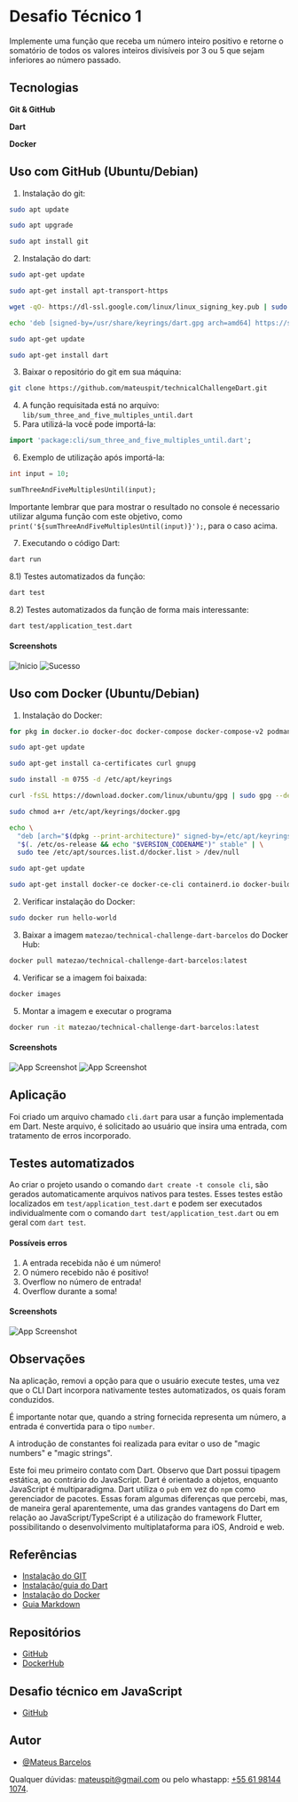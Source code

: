
# Desafio Técnico 1

Implemente uma função que receba um número inteiro positivo e retorne o somatório de todos os valores
inteiros divisíveis por 3 ou 5 que sejam inferiores ao número passado.






## Tecnologias
**Git & GitHub**

**Dart**

**Docker**


## Uso com GitHub (Ubuntu/Debian)
1) Instalação do git:
```bash
sudo apt update

sudo apt upgrade

sudo apt install git
```
2) Instalação do dart:
```bash
sudo apt-get update

sudo apt-get install apt-transport-https

wget -qO- https://dl-ssl.google.com/linux/linux_signing_key.pub | sudo gpg --dearmor -o /usr/share/keyrings/dart.gpg

echo 'deb [signed-by=/usr/share/keyrings/dart.gpg arch=amd64] https://storage.googleapis.com/download.dartlang.org/linux/debian stable main' | sudo tee /etc/apt/sources.list.d/dart_stable.list

sudo apt-get update

sudo apt-get install dart
```
3) Baixar o repositório do git em sua máquina:

```bash
git clone https://github.com/mateuspit/technicalChallengeDart.git
```

4) A função requisitada está no arquivo: `lib/sum_three_and_five_multiples_until.dart`
5) Para utilizá-la você pode importá-la:
```dart
import 'package:cli/sum_three_and_five_multiples_until.dart';
```
6) Exemplo de utilização após importá-la:

```dart
int input = 10;

sumThreeAndFiveMultiplesUntil(input);
```
Importante lembrar que para mostrar o resultado no console é necessario utilizar alguma função com este objetivo, como `print('${sumThreeAndFiveMultiplesUntil(input)}');`, para o caso acima.

7) Executando o código Dart:
```bash
dart run
```

8.1) Testes automatizados da função:
```bash
dart test
```

8.2) Testes automatizados da função de forma mais interessante:
```bash
dart test/application_test.dart
```

#### Screenshots

![Inicio](https://i.imgur.com/X8bemD5.png)
![Sucesso](https://i.imgur.com/79GGR7Z.png)


## Uso com Docker (Ubuntu/Debian)

1) Instalação do Docker:
```bash
for pkg in docker.io docker-doc docker-compose docker-compose-v2 podman-docker containerd runc; do sudo apt-get remove $pkg; done

sudo apt-get update

sudo apt-get install ca-certificates curl gnupg

sudo install -m 0755 -d /etc/apt/keyrings

curl -fsSL https://download.docker.com/linux/ubuntu/gpg | sudo gpg --dearmor -o /etc/apt/keyrings/docker.gpg

sudo chmod a+r /etc/apt/keyrings/docker.gpg

echo \
  "deb [arch="$(dpkg --print-architecture)" signed-by=/etc/apt/keyrings/docker.gpg] https://download.docker.com/linux/ubuntu \
  "$(. /etc/os-release && echo "$VERSION_CODENAME")" stable" | \
  sudo tee /etc/apt/sources.list.d/docker.list > /dev/null

sudo apt-get update

sudo apt-get install docker-ce docker-ce-cli containerd.io docker-buildx-plugin docker-compose-plugin
```

2) Verificar instalação do Docker:
```bash
sudo docker run hello-world
```

3) Baixar a imagem `matezao/technical-challenge-dart-barcelos` do Docker Hub:
```bash
docker pull matezao/technical-challenge-dart-barcelos:latest
```

4) Verificar se a imagem foi baixada: 
```bash
docker images
```

5) Montar a imagem e executar o programa
```bash
docker run -it matezao/technical-challenge-dart-barcelos:latest
```

#### Screenshots

![App Screenshot](https://i.imgur.com/KZqNaiz.png)
![App Screenshot](https://i.imgur.com/d9BxvFn.png)

## Aplicação

Foi criado um arquivo chamado `cli.dart` para usar a função implementada em Dart. Neste arquivo, é solicitado ao usuário que insira uma entrada, com tratamento de erros incorporado.
## Testes automatizados

Ao criar o projeto usando o comando `dart create -t console cli`, são gerados automaticamente arquivos nativos para testes. Esses testes estão localizados em `test/application_test.dart` e podem ser executados individualmente com o comando `dart test/application_test.dart` ou em geral com `dart test`.

#### Possíveis erros

1. A entrada recebida não é um número!
2. O número recebido não é positivo!
3. Overflow no número de entrada!
4. Overflow durante a soma!

#### Screenshots

![App Screenshot](https://i.imgur.com/kQimm40.png)

## Observações

Na aplicação, removi a opção para que o usuário execute testes, uma vez que o CLI Dart incorpora nativamente testes automatizados, os quais foram conduzidos.

É importante notar que, quando a string fornecida representa um número, a entrada é convertida para o tipo `number`.

A introdução de constantes foi realizada para evitar o uso de "magic numbers" e "magic strings".

Este foi meu primeiro contato com Dart. Observo que Dart possui tipagem estática, ao contrário do JavaScript. Dart é orientado a objetos, enquanto JavaScript é multiparadigma. Dart utiliza o `pub` em vez do `npm` como gerenciador de pacotes. Essas foram algumas diferenças que percebi, mas, de maneira geral aparentemente, uma das grandes vantagens do Dart em relação ao JavaScript/TypeScript é a utilização do framework Flutter, possibilitando o desenvolvimento multiplataforma para iOS, Android e web.
## Referências

- [Instalação do GIT](https://git-scm.com/book/en/v2/Getting-Started-Installing-Git)
- [Instalação/guia do Dart](https://dart.dev/guides)
- [Instalação do Docker](https://docs.docker.com/engine/install/ubuntu/)
- [Guia Markdown](https://www.markdownguide.org/)
## Repositórios

- [GitHub](https://github.com/mateuspit/technicalChallengeDart)
- [DockerHub](https://hub.docker.com/repository/docker/matezao/technical-challenge-dart-barcelos/general)
## Desafio técnico em JavaScript

- [GitHub](https://github.com/mateuspit/technicalChallengeJS)
## Autor

- [@Mateus Barcelos](https://www.github.com/mateuspit)

Qualquer dúvidas: mateuspit@gmail.com ou pelo whastapp: [+55 61 98144 1074](https://api.whatsapp.com/send?phone=5561981441074&text=Oi%20Vi%20seu%20codigo%20no%20GitHub%20e...).
